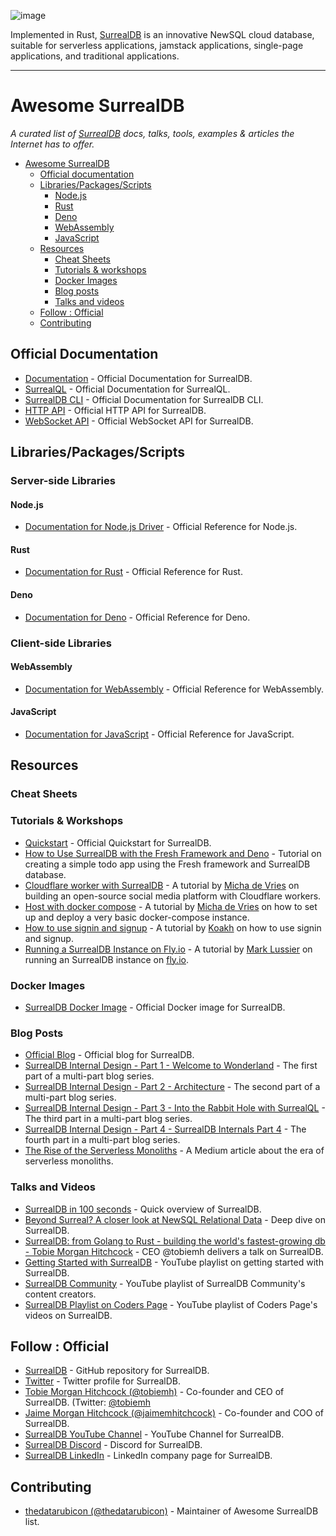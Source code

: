 ![image](https://user-images.githubusercontent.com/101374243/223890154-c94faf48-9b54-4a94-aef2-7ac7a4557b86.png)

Implemented in Rust, [SurrealDB](https://surrealdb.com/) is an innovative NewSQL cloud database, suitable for serverless applications, jamstack applications, single-page applications, and traditional applications.

-------------------

# Awesome SurrealDB
*A curated list of [SurrealDB](https://surrealdb.com/) docs, talks, tools, examples & articles the Internet has to offer.*
- [Awesome SurrealDB](#awesome-surrealdb)
  - [Official documentation](#official-documentation)
  - [Libraries/Packages/Scripts](#librariespackagesscripts)
    - [Node.js](#node-js)
    - [Rust](#rust)
    - [Deno](#deno)
    - [WebAssembly](#webassembly)
    - [JavaScript](#javascript)
  - [Resources](#resources)
    - [Cheat Sheets](#cheat-sheets)
    - [Tutorials \& workshops](#tutorials--workshops)
    - [Docker Images](#docker-images)
    - [Blog posts](#blog-posts)
    - [Talks and videos](#talks-and-videos)
  - [Follow : Official](#follow--official)
  - [Contributing](#contributing)

## Official Documentation
- [Documentation](https://surrealdb.com/docs) - Official Documentation for SurrealDB.
- [SurrealQL](https://surrealdb.com/docs/surrealql) - Official Documentation for SurrealQL.
- [SurrealDB CLI](https://surrealdb.com/docs/cli) - Official Documentation for SurrealDB CLI.
- [HTTP API](https://surrealdb.com/docs/integration/http) - Official HTTP API for SurrealDB.
- [WebSocket API](https://surrealdb.com/docs/integration/websockets) - Official WebSocket API for SurrealDB.

## Libraries/Packages/Scripts

### Server-side Libraries

#### Node.js
- [Documentation for Node.js Driver](https://surrealdb.com/docs/integration/libraries/nodejs) - Official Reference for Node.js.

#### Rust
- [Documentation for Rust](https://docs.rs/surrealdb/1.0.0-beta.8/surrealdb/) - Official Reference for Rust.

#### Deno
- [Documentation for Deno](https://surrealdb.com/docs/integration/libraries/golang) - Official Reference for Deno.

### Client-side Libraries

#### WebAssembly
- [Documentation for WebAssembly](https://surrealdb.com/docs/integration/libraries/webassembly) - Official Reference for WebAssembly.

#### JavaScript
- [Documentation for JavaScript](https://surrealdb.com/docs/integration/libraries/javascript) - Official Reference for JavaScript.

## Resources

### Cheat Sheets

### Tutorials & Workshops
- [Quickstart](https://surrealdb.com/docs/start) - Official Quickstart for SurrealDB.
- [How to Use SurrealDB with the Fresh Framework and Deno](https://www.freecodecamp.org/news/how-to-use-surrealdb-with-fresh-framework/) - Tutorial on creating a simple todo app using the Fresh framework and SurrealDB database.
- [Cloudflare worker with SurrealDB](https://tutorials.surrealdb.com/community/cloudflare-worker-with-surrealdb.html) - A tutorial by [Micha de Vries](https://github.com/kearfy) on building an open-source social media platform with Cloudflare workers.
- [Host with docker compose](https://tutorials.surrealdb.com/community/host-with-docker-compose.html) - A tutorial by [Micha de Vries](https://github.com/kearfy) on how to set up and deploy a very basic docker-compose instance.
- [How to use signin and signup](https://tutorials.surrealdb.com/community/how-to-use-signin-and-signup.html) - A tutorial by [Koakh](https://github.com/koakh) on how to use signin and signup.
- [Running a SurrealDB Instance on Fly.io](https://tutorials.surrealdb.com/community/launch-instance-on-flyio.html) - A tutorial by [Mark Lussier](https://github.com/intabulas) on running an SurrealDB instance on [fly.io](https://fly.io/).

### Docker Images
- [SurrealDB Docker Image](https://hub.docker.com/r/surrealdb/surrealdb) - Official Docker image for SurrealDB.

### Blog Posts
- [Official Blog](https://surrealdb.com/blog) - Official blog for SurrealDB.
- [SurrealDB Internal Design - Part 1 - Welcome to Wonderland](https://ori-cohen.medium.com/surrealdb-internal-design-part-1-welcome-to-wonderland-4444242353e6) - The first part of a multi-part blog series.
- [SurrealDB Internal Design - Part 2 - Architecture](https://ori-cohen.medium.com/surrealdb-internal-design-part-2-architecture-1d816dfd62ee) - The second part of a multi-part blog series.
- [SurrealDB Internal Design - Part 3 - Into the Rabbit Hole with SurrealQL](https://ori-cohen.medium.com/surrealdb-internal-design-part-3-into-the-rabbit-hole-with-surrealql-c5dc9ef3e119) - The third part in a multi-part blog series.
- [SurrealDB Internal Design - Part 4 - SurrealDB Internals Part 4](https://ori-cohen.medium.com/surrealdbs-sophisticated-storage-solution-surrealdb-internals-part-4-29b3ea20e110) - The fourth part in a multi-part blog series.
- [The Rise of the Serverless Monoliths](https://medium.com/@dbottiau/the-rise-of-the-serverless-monoliths-63d3d2d98164) - A Medium article about the era of serverless monoliths. 

### Talks and Videos
- [SurrealDB in 100 seconds](https://www.youtube.com/watch?v=C7WFwgDRStM) - Quick overview of SurrealDB.
- [Beyond Surreal? A closer look at NewSQL Relational Data](https://www.youtube.com/watch?v=LCAIkx1p1k0) - Deep dive on SurrealDB.
- [SurrealDB: from Golang to Rust - building the world's fastest-growing db - Tobie Morgan Hitchcock](https://www.youtube.com/watch?v=Chl8IdMxr4Y) - CEO @tobiemh delivers a talk on SurrealDB.
- [Getting Started with SurrealDB](https://www.youtube.com/playlist?list=PLvuQflRR4UzYhl-CDmmuqzLwuywWi7vo2) - YouTube playlist on getting started with SurrealDB.
- [SurrealDB Community](https://www.youtube.com/playlist?list=PLvuQflRR4UzYAG3WogY2mUa_vBd8dS41B) - YouTube playlist of SurrealDB Community's content creators.
- [SurrealDB Playlist on Coders Page](https://www.youtube.com/playlist?list=PLvuQflRR4UzZydZGHb20SaGeNjMdvqxvo) - YouTube playlist of Coders Page's videos on SurrealDB.

## Follow : Official
- [SurrealDB](https://github.com/surrealdb/surrealdb) - GitHub repository for SurrealDB.
- [Twitter](https://twitter.com/SurrealDB) - Twitter profile for SurrealDB.
- [Tobie Morgan Hitchcock (@tobiemh)](https://github.com/tobiemh) - Co-founder and CEO of SurrealDB. (Twitter: [@tobiemh](https://twitter.com/tobiemh)
- [Jaime Morgan Hitchcock (@jaimemhitchcock)](https://twitter.com/jaimemhitchcock) - Co-founder and COO of SurrealDB.
- [SurrealDB YouTube Channel](https://www.youtube.com/@SurrealDBWorld/featured) - YouTube Channel for SurrealDB.
- [SurrealDB Discord](https://discord.gg/surrealdb) - Discord for SurrealDB.
- [SurrealDB LinkedIn](https://www.linkedin.com/company/surrealdb/) - LinkedIn company page for SurrealDB.

## Contributing
- [thedatarubicon (@thedatarubicon)](https://github.com/thedatarubicon) - Maintainer of Awesome SurrealDB list.
